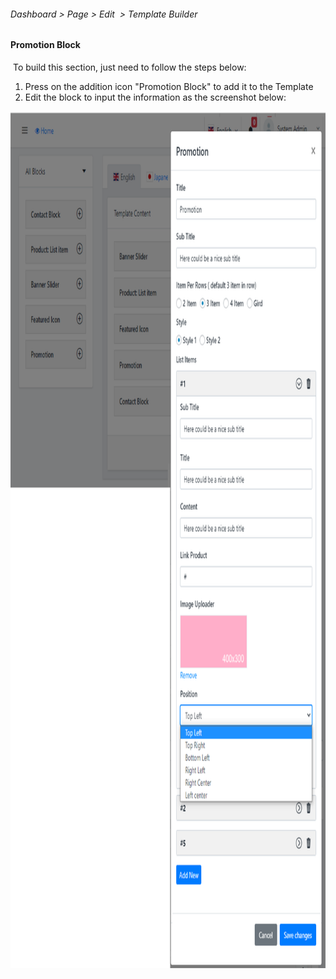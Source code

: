 <h6>Dashboard &gt; Page &gt; Edit&nbsp; &gt; Template Builder<span style="font-size: 10.72px;">&nbsp;</span></h6>
<h4>Promotion Block</h4>
<p>&nbsp;To build this section, just need to follow the steps below:&nbsp;</p>
<ol>
<li>Press on the addition icon "Promotion Block" to add it to the Template</li>
<li>Edit the block to input the information as the screenshot below:</li>
</ol>
<p><img src="/assets/images/promotion-block/43f7c2611f75b69e87508f317c6d66d9.png" alt="" width="943" height="1371" /></p>